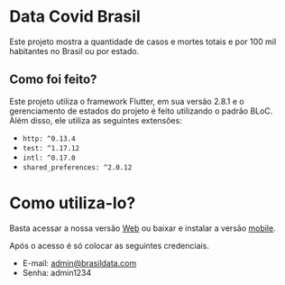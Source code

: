 # Data Covid Brasil
Este projeto mostra a quantidade de casos e mortes totais e por 100 mil habitantes no Brasil ou por estado.

## Como foi feito?
Este projeto utiliza o framework Flutter, em sua versão 2.8.1 e o gerenciamento de estados do projeto é feito utilizando o padrão BLoC. Além disso, ele utiliza as seguintes extensões:
- `http: ^0.13.4`
- `test: ^1.17.12`
- `intl: ^0.17.0`
- `shared_preferences: ^2.0.12`

# Como utiliza-lo?
Basta acessar a nossa versão [Web](https://ricardomonteirotavares.github.io/covidDataset/) ou baixar e instalar a versão [mobile](https://github.com/ricardoMonteiroTavares/covidDataset/releases/tag/v1.0.0).

Após o acesso é só colocar as seguintes credenciais.
- E-mail: admin@brasildata.com
- Senha: admin1234
